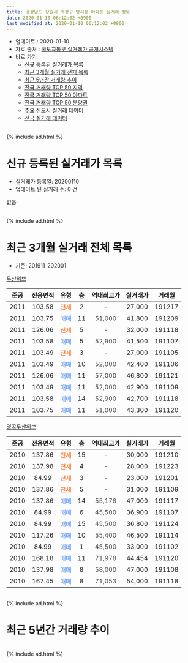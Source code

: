 ```yaml
---
title: 경상남도 창원시 의창구 명서동 아파트 실거래 정보
date: 2020-01-10 06:12:02 +0900
last_modified_at: 2020-01-10 06:12:02 +0900
---
```


* 업데이트 : 2020-01-10
* 자료 출처 : [국토교통부 실거래가 공개시스템](http://rt.molit.go.kr)
* 바로 가기
    * [신규 등록된 실거래가 목록](#신규-등록된-실거래가-목록)
    * [최근 3개월 실거래 전체 목록](#최근-3개월-실거래-전체-목록)
    * [최근 5년간 거래량 추이](#최근-5년간-거래량-추이)
    * [전국 거래량 TOP 50 지역](https://inasie.github.io/apt-trade-info/최근-3개월-전국에서-가장-거래가-많이-발생한-지역)
    * [전국 거래량 TOP 50 아파트](https://inasie.github.io/apt-trade-info/최근-3개월-전국에서-가장-거래가-많이-발생한-아파트)
    * [전국 거래량 TOP 50 분양권](https://inasie.github.io/apt-trade-info/최근-3개월-전국에서-가장-거래가-많이-발생한-분양권)
    * [주요 신도시 실거래 데이터](https://inasie.github.io/apt-trade-info/주요-신도시)
    * [전국 실거래 데이터](https://inasie.github.io/apt-trade-info/전국)
<br>
{% include ad.html %}
<br>

# 신규 등록된 실거래가 목록
* 실거래가 등록일: 20200110
* 업데이트 된 실거래 수: 0 건

없음

<br>
{% include ad.html %}
<br>

# 최근 3개월 실거래 전체 목록
* 기준: 201911-202001


[두산위브](https://search.naver.com/search.naver?query=%EA%B2%BD%EC%83%81%EB%82%A8%EB%8F%84+%EC%B0%BD%EC%9B%90%EC%8B%9C+%EC%9D%98%EC%B0%BD%EA%B5%AC+%EB%AA%85%EC%84%9C%EB%8F%99+%EB%91%90%EC%82%B0%EC%9C%84%EB%B8%8C)

|준공|전용면적|유형|층|역대최고가|실거래가|거래월|
|:---:|:---:|:---:|:---:|:---:|:---:|:---:|
|2011|103.58|<span style="color:#ff5a00">전세</span>|2|<span style="color:#444444">-</span>|27,000|191217|
|2011|103.75|<span style="color:#4285f3">매매</span>|11|<span style="color:#444444">51,000</span>|41,800|191209|
|2011|126.06|<span style="color:#ff5a00">전세</span>|5|<span style="color:#444444">-</span>|32,000|191118|
|2011|103.58|<span style="color:#4285f3">매매</span>|5|<span style="color:#444444">52,900</span>|41,500|191107|
|2011|103.49|<span style="color:#ff5a00">전세</span>|3|<span style="color:#444444">-</span>|27,000|191105|
|2011|103.49|<span style="color:#4285f3">매매</span>|10|<span style="color:#444444">52,000</span>|42,400|191106|
|2011|126.06|<span style="color:#4285f3">매매</span>|11|<span style="color:#444444">57,000</span>|46,800|191121|
|2011|103.49|<span style="color:#4285f3">매매</span>|11|<span style="color:#444444">52,000</span>|42,900|191109|
|2011|103.58|<span style="color:#4285f3">매매</span>|14|<span style="color:#444444">52,900</span>|42,700|191118|
|2011|103.75|<span style="color:#4285f3">매매</span>|11|<span style="color:#444444">51,000</span>|43,300|191120|

[명곡두산위브](https://search.naver.com/search.naver?query=%EA%B2%BD%EC%83%81%EB%82%A8%EB%8F%84+%EC%B0%BD%EC%9B%90%EC%8B%9C+%EC%9D%98%EC%B0%BD%EA%B5%AC+%EB%AA%85%EC%84%9C%EB%8F%99+%EB%AA%85%EA%B3%A1%EB%91%90%EC%82%B0%EC%9C%84%EB%B8%8C)

|준공|전용면적|유형|층|역대최고가|실거래가|거래월|
|:---:|:---:|:---:|:---:|:---:|:---:|:---:|
|2010|137.86|<span style="color:#ff5a00">전세</span>|15|<span style="color:#444444">-</span>|30,000|191210|
|2010|137.98|<span style="color:#ff5a00">전세</span>|4|<span style="color:#444444">-</span>|28,000|191223|
|2010|84.99|<span style="color:#ff5a00">전세</span>|3|<span style="color:#444444">-</span>|23,000|191201|
|2010|137.86|<span style="color:#ff5a00">전세</span>|5|<span style="color:#444444">-</span>|31,000|191109|
|2010|137.86|<span style="color:#4285f3">매매</span>|14|<span style="color:#444444">55,178</span>|47,000|191117|
|2010|84.99|<span style="color:#4285f3">매매</span>|6|<span style="color:#444444">45,500</span>|36,900|191107|
|2010|84.99|<span style="color:#4285f3">매매</span>|15|<span style="color:#444444">45,500</span>|36,800|191124|
|2010|117.26|<span style="color:#4285f3">매매</span>|10|<span style="color:#444444">55,400</span>|46,500|191114|
|2010|84.99|<span style="color:#4285f3">매매</span>|1|<span style="color:#444444">45,500</span>|33,000|191102|
|2010|168.18|<span style="color:#4285f3">매매</span>|11|<span style="color:#444444">71,978</span>|44,454|191120|
|2010|137.98|<span style="color:#4285f3">매매</span>|8|<span style="color:#444444">58,000</span>|47,000|191108|
|2010|167.45|<span style="color:#4285f3">매매</span>|8|<span style="color:#444444">71,053</span>|54,000|191118|


<br>
{% include ad.html %}
<br>

# 최근 5년간 거래량 추이


<div style="width:100%;">
    <canvas id="deal_progress" height="200"></canvas>
</div>

<script>
new Chart(document.getElementById("deal_progress"), {
    type: 'line',
    data: {
        labels: ['201501','201502','201503','201504','201505','201506','201507','201508','201509','201510','201511','201512','201601','201602','201603','201604','201605','201606','201607','201608','201609','201610','201611','201612','201701','201702','201703','201704','201705','201706','201707','201708','201709','201710','201711','201712','201801','201802','201803','201804','201805','201806','201807','201808','201809','201810','201811','201812','201901','201902','201903','201904','201905','201906','201907','201908','201909','201910','201911','201912','202001'],
        datasets: [{
            label: '매매',
            pointRadius: 1,
            data: [8, 4, 6, 4, 5, 9, 6, 6, 8, 19, 9, 3, 3, 2, 3, 1, 4, 0, 2, 2, 5, 6, 1, 3, 1, 2, 4, 1, 1, 1, 2, 0, 1, 1, 0, 1, 4, 0, 1, 3, 0, 1, 0, 0, 0, 2, 0, 2, 2, 1, 1, 2, 10, 7, 4, 5, 1, 7, 14, 1, 0],
            borderColor: "rgba(255, 201, 14, 1)",
            backgroundColor: "rgba(255, 201, 14, 0.5)",
            fill: false,
            lineTension: 0
        },{
            label: '전월세',
            pointRadius: 1,
            data: [5, 5, 8, 3, 6, 6, 2, 4, 6, 7, 7, 8, 12, 6, 14, 11, 2, 5, 3, 4, 3, 6, 1, 4, 4, 7, 6, 5, 4, 10, 2, 2, 2, 4, 8, 6, 12, 8, 7, 12, 7, 4, 7, 4, 3, 7, 4, 8, 2, 3, 2, 3, 4, 6, 4, 5, 10, 7, 3, 4, 0],
            borderColor: "rgba(0, 141, 185, 1)",
            backgroundColor: "rgba(0, 141, 185, 0.5)",
            fill: false,
            lineTension: 0
        }
        ]
    },
    options: {
        responsive: true,
        title: {
            display: false
        },
        tooltips: {
            mode: 'index',
            intersect: false
        },
        hover: {
            mode: 'nearest',
            intersect: true
        },
        scales: {
            xAxes: [{
                display: true,
                scaleLabel: {
                    display: true,
                    labelString: '년/월'
                }
            }],
            yAxes: [{
                display: true,
                ticks: {
                    suggestedMin: 0,
                },
                scaleLabel: {
                    display: true,
                    labelString: '실거래 수'
                }
            }]
        }
    }
});

</script>


<br>
{% include ad.html %}
<br>

